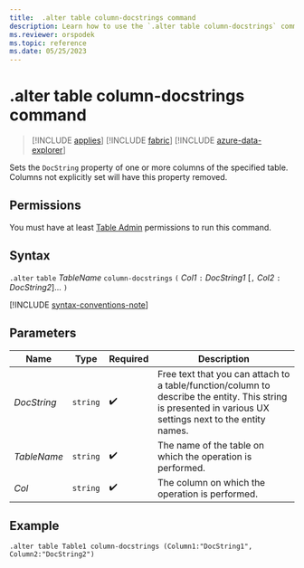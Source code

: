 ```yaml
---
title:  .alter table column-docstrings command
description: Learn how to use the `.alter table column-docstrings` command to set the `DocString` property of one or more columns of the specified table.
ms.reviewer: orspodek
ms.topic: reference
ms.date: 05/25/2023
---
```

# .alter table column-docstrings command

> [!INCLUDE [applies](../includes/applies-to-version/applies.md)] [!INCLUDE [fabric](../includes/applies-to-version/fabric.md)] [!INCLUDE [azure-data-explorer](../includes/applies-to-version/azure-data-explorer.md)]

Sets the `DocString` property of one or more columns of the specified table. Columns not explicitly set will have this property removed.

## Permissions

You must have at least [Table Admin](../access-control/role-based-access-control.md) permissions to run this command.

## Syntax

`.alter` `table` *TableName* `column-docstrings` `(` *Col1* `:` *DocString1* [`,` *Col2* `:` *DocString2*]... `)`

[!INCLUDE [syntax-conventions-note](../includes/syntax-conventions-note.md)]

## Parameters

| Name | Type | Required | Description |
|--|--|--|--|
| *DocString* | `string` |  :heavy_check_mark: | Free text that you can attach to a table/function/column to describe the entity. This string is presented in various UX settings next to the entity names.|
| *TableName* | `string` |  :heavy_check_mark: | The name of the table on which the operation is performed.|
| *Col* | `string` |  :heavy_check_mark: | The column on which the operation is performed.|

## Example

```kusto
.alter table Table1 column-docstrings (Column1:"DocString1", Column2:"DocString2")
```
